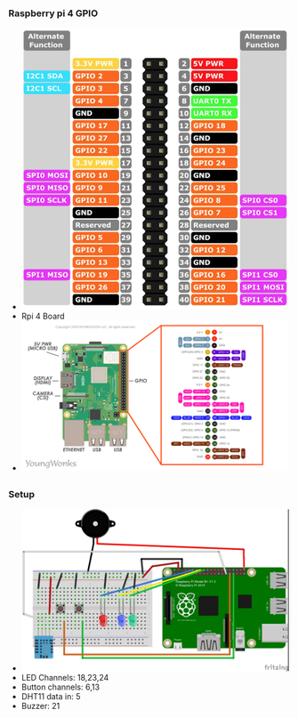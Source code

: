 ### Raspberry pi 4 GPIO
* ![Rpi pins](https://github.com/jumbokh/rpi_class/blob/master/Linux2021/raspberry-pi-3-pinout.jpg)
* Rpi 4 Board
* ![pi4](https://github.com/jumbokh/rpi_class/blob/master/Linux2021/GPIO-diagram-Raspberry-Pi-4.png)
##
### Setup
* ![setup](https://github.com/jumbokh/rpi_class/blob/master/Linux2021/Rpi-GPIO_bb.jpg)
* LED Channels: 18,23,24
* Button channels: 6,13
* DHT11 data in: 5
* Buzzer: 21
##
